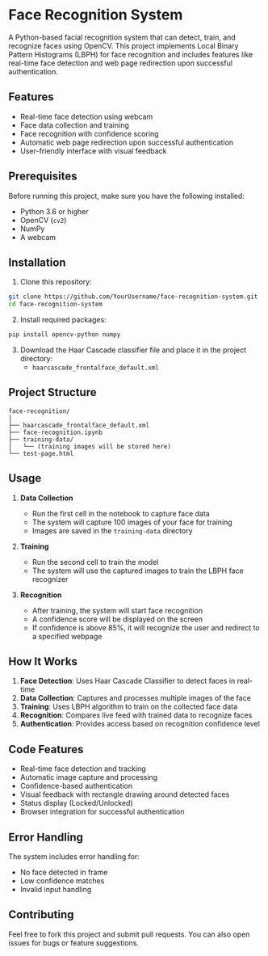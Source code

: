 # Face Recognition System

A Python-based facial recognition system that can detect, train, and recognize faces using OpenCV. This project implements Local Binary Pattern Histograms (LBPH) for face recognition and includes features like real-time face detection and web page redirection upon successful authentication.

## Features

- Real-time face detection using webcam
- Face data collection and training
- Face recognition with confidence scoring
- Automatic web page redirection upon successful authentication
- User-friendly interface with visual feedback

## Prerequisites

Before running this project, make sure you have the following installed:
- Python 3.6 or higher
- OpenCV (`cv2`)
- NumPy
- A webcam

## Installation

1. Clone this repository:
```bash
git clone https://github.com/YourUsername/face-recognition-system.git
cd face-recognition-system
```

2. Install required packages:
```bash
pip install opencv-python numpy
```

3. Download the Haar Cascade classifier file and place it in the project directory:
   - `haarcascade_frontalface_default.xml`

## Project Structure

```
face-recognition/
│
├── haarcascade_frontalface_default.xml
├── face-recognition.ipynb
├── training-data/
│   └── (training images will be stored here)
└── test-page.html
```

## Usage

1. **Data Collection**
   - Run the first cell in the notebook to capture face data
   - The system will capture 100 images of your face for training
   - Images are saved in the `training-data` directory

2. **Training**
   - Run the second cell to train the model
   - The system will use the captured images to train the LBPH face recognizer

3. **Recognition**
   - After training, the system will start face recognition
   - A confidence score will be displayed on the screen
   - If confidence is above 85%, it will recognize the user and redirect to a specified webpage

## How It Works

1. **Face Detection**: Uses Haar Cascade Classifier to detect faces in real-time
2. **Data Collection**: Captures and processes multiple images of the face
3. **Training**: Uses LBPH algorithm to train on the collected face data
4. **Recognition**: Compares live feed with trained data to recognize faces
5. **Authentication**: Provides access based on recognition confidence level

## Code Features

- Real-time face detection and tracking
- Automatic image capture and processing
- Confidence-based authentication
- Visual feedback with rectangle drawing around detected faces
- Status display (Locked/Unlocked)
- Browser integration for successful authentication

## Error Handling

The system includes error handling for:
- No face detected in frame
- Low confidence matches
- Invalid input handling

## Contributing

Feel free to fork this project and submit pull requests. You can also open issues for bugs or feature suggestions.

